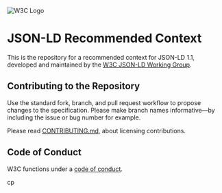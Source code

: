 
![W3C Logo](https://www.w3.org/Icons/w3c_home)

# JSON-LD Recommended Context

This is the repository for a recommended context for JSON-LD 1.1, developed and maintained by the [W3C JSON-LD Working Group](https://www.w3.org/2018/json-ld-wg/).

## Contributing to the Repository

Use the standard fork, branch, and pull request workflow to propose changes to the specification. Please make branch names informative—by including the issue or bug number for example.

Please read [CONTRIBUTING.md](CONTRIBUTING.md), about licensing contributions.

## Code of Conduct

W3C functions under a [code of conduct](https://www.w3.org/Consortium/cepc/).

cp 
